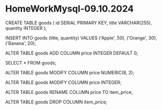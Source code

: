 # HomeWorkMysql-09.10.2024

CREATE TABLE goods (
    id SERIAL PRIMARY KEY,
    title VARCHAR(255),
    quantity INTEGER
);


INSERT INTO goods (title, quantity) VALUES 
('Apple', 50),
('Orange', 30),
('Banana', 20);



ALTER TABLE goods ADD COLUMN price INTEGER DEFAULT 0;



SELECT * FROM goods;



ALTER TABLE goods MODIFY COLUMN price NUMERIC(8, 2);



ALTER TABLE goods MODIFY COLUMN price INTEGER;



ALTER TABLE goods RENAME COLUMN price TO item_price;


ALTER TABLE goods DROP COLUMN item_price;

